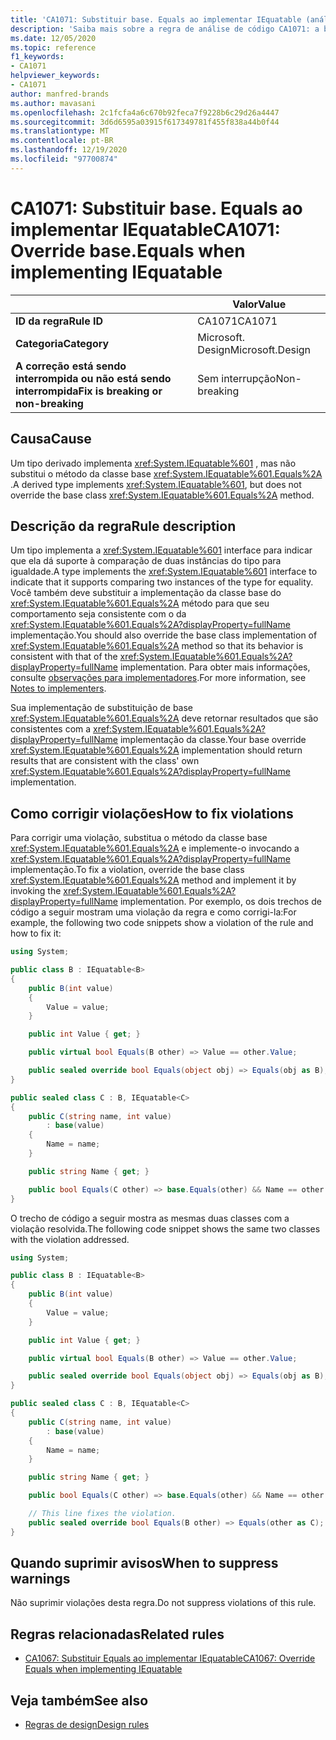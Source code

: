 ```yaml
---
title: 'CA1071: Substituir base. Equals ao implementar IEquatable (análise de código)'
description: 'Saiba mais sobre a regra de análise de código CA1071: a base de substituição. Equals ao implementar IEquatable'
ms.date: 12/05/2020
ms.topic: reference
f1_keywords:
- CA1071
helpviewer_keywords:
- CA1071
author: manfred-brands
ms.author: mavasani
ms.openlocfilehash: 2c1fcfa4a6c670b92feca7f9228b6c29d26a4447
ms.sourcegitcommit: 3d6d6595a03915f617349781f455f838a44b0f44
ms.translationtype: MT
ms.contentlocale: pt-BR
ms.lasthandoff: 12/19/2020
ms.locfileid: "97700874"
---
```

# <a name="ca1071-override-baseequals-when-implementing-iequatable"></a><span data-ttu-id="2802c-103">CA1071: Substituir base. Equals ao implementar IEquatable</span><span class="sxs-lookup"><span data-stu-id="2802c-103">CA1071: Override base.Equals when implementing IEquatable</span></span>

| | <span data-ttu-id="2802c-104">Valor</span><span class="sxs-lookup"><span data-stu-id="2802c-104">Value</span></span> |
|-|-|
| <span data-ttu-id="2802c-105">**ID da regra**</span><span class="sxs-lookup"><span data-stu-id="2802c-105">**Rule ID**</span></span> |<span data-ttu-id="2802c-106">CA1071</span><span class="sxs-lookup"><span data-stu-id="2802c-106">CA1071</span></span>|
| <span data-ttu-id="2802c-107">**Categoria**</span><span class="sxs-lookup"><span data-stu-id="2802c-107">**Category**</span></span> |<span data-ttu-id="2802c-108">Microsoft. Design</span><span class="sxs-lookup"><span data-stu-id="2802c-108">Microsoft.Design</span></span>|
| <span data-ttu-id="2802c-109">**A correção está sendo interrompida ou não está sendo interrompida**</span><span class="sxs-lookup"><span data-stu-id="2802c-109">**Fix is breaking or non-breaking**</span></span> |<span data-ttu-id="2802c-110">Sem interrupção</span><span class="sxs-lookup"><span data-stu-id="2802c-110">Non-breaking</span></span>|

## <a name="cause"></a><span data-ttu-id="2802c-111">Causa</span><span class="sxs-lookup"><span data-stu-id="2802c-111">Cause</span></span>

<span data-ttu-id="2802c-112">Um tipo derivado implementa <xref:System.IEquatable%601> , mas não substitui o método da classe base <xref:System.IEquatable%601.Equals%2A> .</span><span class="sxs-lookup"><span data-stu-id="2802c-112">A derived type implements <xref:System.IEquatable%601>, but does not override the base class <xref:System.IEquatable%601.Equals%2A> method.</span></span>

## <a name="rule-description"></a><span data-ttu-id="2802c-113">Descrição da regra</span><span class="sxs-lookup"><span data-stu-id="2802c-113">Rule description</span></span>

<span data-ttu-id="2802c-114">Um tipo implementa a <xref:System.IEquatable%601> interface para indicar que ela dá suporte à comparação de duas instâncias do tipo para igualdade.</span><span class="sxs-lookup"><span data-stu-id="2802c-114">A type implements the <xref:System.IEquatable%601> interface to indicate that it supports comparing two instances of the type for equality.</span></span> <span data-ttu-id="2802c-115">Você também deve substituir a implementação da classe base do <xref:System.IEquatable%601.Equals%2A> método para que seu comportamento seja consistente com o da <xref:System.IEquatable%601.Equals%2A?displayProperty=fullName> implementação.</span><span class="sxs-lookup"><span data-stu-id="2802c-115">You should also override the base class implementation of <xref:System.IEquatable%601.Equals%2A> method so that its behavior is consistent with that of the <xref:System.IEquatable%601.Equals%2A?displayProperty=fullName> implementation.</span></span>
<span data-ttu-id="2802c-116">Para obter mais informações, consulte [observações para implementadores](/dotnet/api/system.iequatable-1#notes-to-implementers).</span><span class="sxs-lookup"><span data-stu-id="2802c-116">For more information, see [Notes to implementers](/dotnet/api/system.iequatable-1#notes-to-implementers).</span></span>

<span data-ttu-id="2802c-117">Sua implementação de substituição de base <xref:System.IEquatable%601.Equals%2A> deve retornar resultados que são consistentes com a <xref:System.IEquatable%601.Equals%2A?displayProperty=fullName> implementação da classe.</span><span class="sxs-lookup"><span data-stu-id="2802c-117">Your base override <xref:System.IEquatable%601.Equals%2A> implementation should return results that are consistent with the class' own <xref:System.IEquatable%601.Equals%2A?displayProperty=fullName> implementation.</span></span>

## <a name="how-to-fix-violations"></a><span data-ttu-id="2802c-118">Como corrigir violações</span><span class="sxs-lookup"><span data-stu-id="2802c-118">How to fix violations</span></span>

<span data-ttu-id="2802c-119">Para corrigir uma violação, substitua o método da classe base <xref:System.IEquatable%601.Equals%2A> e implemente-o invocando a <xref:System.IEquatable%601.Equals%2A?displayProperty=fullName> implementação.</span><span class="sxs-lookup"><span data-stu-id="2802c-119">To fix a violation, override the base class <xref:System.IEquatable%601.Equals%2A> method and implement it by invoking the <xref:System.IEquatable%601.Equals%2A?displayProperty=fullName> implementation.</span></span>
<span data-ttu-id="2802c-120">Por exemplo, os dois trechos de código a seguir mostram uma violação da regra e como corrigi-la:</span><span class="sxs-lookup"><span data-stu-id="2802c-120">For example, the following two code snippets show a violation of the rule and how to fix it:</span></span>

```csharp
using System;

public class B : IEquatable<B>
{
    public B(int value)
    {
        Value = value;
    }

    public int Value { get; }

    public virtual bool Equals(B other) => Value == other.Value;

    public sealed override bool Equals(object obj) => Equals(obj as B);
}

public sealed class C : B, IEquatable<C>
{
    public C(string name, int value)
        : base(value)
    {
        Name = name;
    }

    public string Name { get; }

    public bool Equals(C other) => base.Equals(other) && Name == other.Name;
}
```

<span data-ttu-id="2802c-121">O trecho de código a seguir mostra as mesmas duas classes com a violação resolvida.</span><span class="sxs-lookup"><span data-stu-id="2802c-121">The following code snippet shows the same two classes with the violation addressed.</span></span>

```csharp
using System;

public class B : IEquatable<B>
{
    public B(int value)
    {
        Value = value;
    }

    public int Value { get; }

    public virtual bool Equals(B other) => Value == other.Value;

    public sealed override bool Equals(object obj) => Equals(obj as B);
}

public sealed class C : B, IEquatable<C>
{
    public C(string name, int value)
        : base(value)
    {
        Name = name;
    }

    public string Name { get; }

    public bool Equals(C other) => base.Equals(other) && Name == other.Name;

    // This line fixes the violation.
    public sealed override bool Equals(B other) => Equals(other as C);
}
```

## <a name="when-to-suppress-warnings"></a><span data-ttu-id="2802c-122">Quando suprimir avisos</span><span class="sxs-lookup"><span data-stu-id="2802c-122">When to suppress warnings</span></span>

<span data-ttu-id="2802c-123">Não suprimir violações desta regra.</span><span class="sxs-lookup"><span data-stu-id="2802c-123">Do not suppress violations of this rule.</span></span>

## <a name="related-rules"></a><span data-ttu-id="2802c-124">Regras relacionadas</span><span class="sxs-lookup"><span data-stu-id="2802c-124">Related rules</span></span>

- [<span data-ttu-id="2802c-125">CA1067: Substituir Equals ao implementar IEquatable</span><span class="sxs-lookup"><span data-stu-id="2802c-125">CA1067: Override Equals when implementing IEquatable</span></span>](ca1067.md)

## <a name="see-also"></a><span data-ttu-id="2802c-126">Veja também</span><span class="sxs-lookup"><span data-stu-id="2802c-126">See also</span></span>

- [<span data-ttu-id="2802c-127">Regras de design</span><span class="sxs-lookup"><span data-stu-id="2802c-127">Design rules</span></span>](design-warnings.md)
